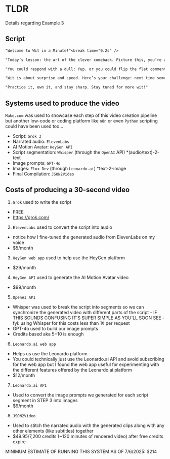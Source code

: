 # TLDR

Details regarding Example 3

## Script

```.txt - generated by Grok 3
"Welcome to Wit in a Minute!"<break time="0.2s" />

"Today’s lesson: the art of the clever comeback. Picture this, you’re at a party and someone says to you: Wow, you look like you’re enjoying yourself."<break time="0.2s" />

"You could respond with a dull: Yup. or you could flip the flat comment on it’s head by replying with something like: Wow, I’d say that's the worst opener I've ever heard."

"Wit is about surprise and speed. Here’s your challenge: next time someone tosses you a boring comment, flip it with a playful twist. For example, if someone says: Nice shoes. Reply with something like: I use them to run away from bad conversations."

"Practice it, own it, and stay sharp. Stay tuned for more wit!"
```

## Systems used to produce the video

`Make.com` was used to showcase each step of this video creation pipeline but another low-code or coding platform like `n8n` or even `Python` scripting could have been used too...

- Script: `Grok 3`
- Narrated audio: `ElevenLabs`
- AI Motion Avatar: `HeyGen API`
- Script segmentation: `Whisper` (through the `OpenAI` API) *(audio/text)-2-text
- Image prompts: `GPT-4o`
- Images: `Flux Dev` (through `Leonardo.ai`) *text-2-image
- Final Compilation: `JSON2Video`

## Costs of producing a 30-second video

1. `Grok` used to write the script
  - FREE
  - https://grok.com/ 
2. `ElevenLabs` used to convert the script into audio
  - notice how I fine-tuned the generated audio from ElevenLabs on my voice
  - $5/month
3. `HeyGen web app` used to help use the HeyGen platform
  - $29/month
4. `HeyGen API` used to generate the AI Motion Avatar video
  - $99/month
5. `OpenAI API`
  - Whisper was used to break the script into segments so we can synchronize the generated video with different parts of the script - IF THIS SOUNDS CONFUSING IT'S SUPER SIMPLE AS YOU'LL SOON SEE - fyi: using Whisper for this costs less than 1¢ per request
  - GPT-4o used to build our image prompts
  - Credits based aka $5-$10 is enough
6. `Leonardo.ai web app`
  - Helps us use the Leonardo platform
  - You could technically just use the Leonardo.ai API and avoid subscribing for the web app but I found the web app useful for experimenting with the different features offered by the Leonardo.ai platform
  - $12/month
7. `Leonardo.ai API`
  - Used to convert the image prompts we generated for each script segment in STEP 3 into images
  - $9/month
8. `JSON2Video`
  - Used to stitch the narrated audio with the generated clips along with any other elements (like subtitles) together
  - $49.95/7,200 credits (~120 minutes of rendered video) after free credits expire

MINIMUM ESTIMATE OF RUNNING THIS SYSTEM AS OF 7/6/2025: $214
